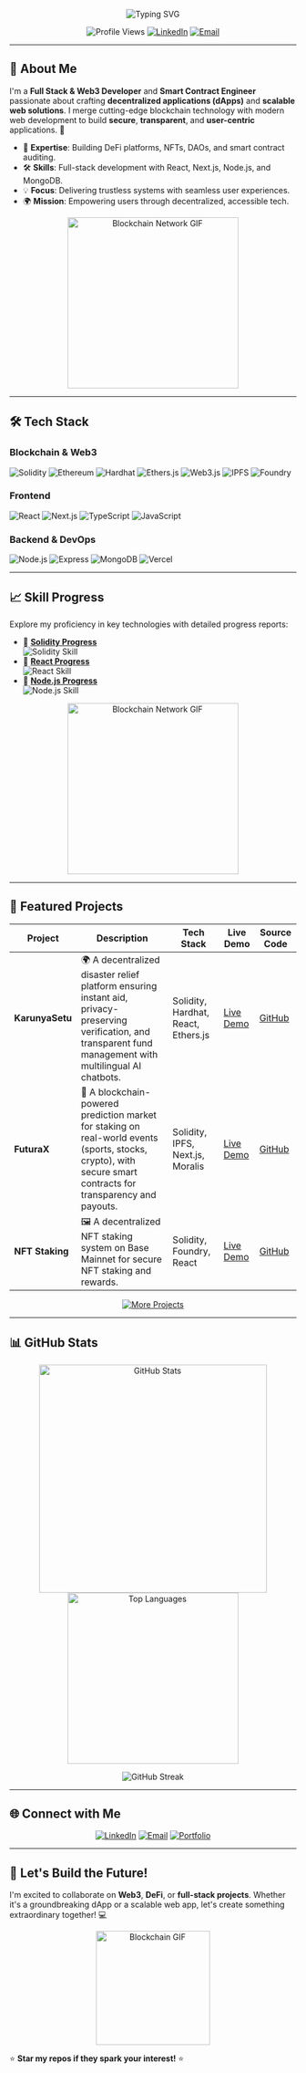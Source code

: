 <p align="center">
  <img src="https://readme-typing-svg.herokuapp.com?font=Fira+Code&size=28&pause=1000&color=00FF00&center=true&vCenter=true&width=600&lines=Hi,+I'm+Sribabu+Mandraju!;Full+Stack+%26+Web3+Developer;Smart+Contract+Engineer" alt="Typing SVG" />
</p>

<p align="center">
  <img src="https://komarev.com/ghpvc/?username=Sribabu-Mandraju&label=Profile+Views&color=brightgreen&style=flat-square" alt="Profile Views" />
  <a href="https://www.linkedin.com/in/sribabu-mandraju-590524233/"><img src="https://img.shields.io/badge/LinkedIn-Connect-blue?style=flat-square&logo=linkedin" alt="LinkedIn" /></a>
  <a href="mailto:sribabumandraju@gmail.com"><img src="https://img.shields.io/badge/Email-Contact-red?style=flat-square&logo=gmail" alt="Email" /></a>
</p>


---

## 🌟 **About Me**

I'm a **Full Stack & Web3 Developer** and **Smart Contract Engineer** passionate about crafting **decentralized applications (dApps)** and **scalable web solutions**. I merge cutting-edge blockchain technology with modern web development to build **secure**, **transparent**, and **user-centric** applications. 🚀

- 🔗 **Expertise**: Building DeFi platforms, NFTs, DAOs, and smart contract auditing.
- 🛠 **Skills**: Full-stack development with React, Next.js, Node.js, and MongoDB.
- 💡 **Focus**: Delivering trustless systems with seamless user experiences.
- 🌍 **Mission**: Empowering users through decentralized, accessible tech.

<p align="center">
  <img src="https://media.giphy.com/media/xT9IgzoZZ1Y6v7qJ3W/giphy.gif" alt="Blockchain Network GIF" width="300" />
</p>

---
## 🛠 **Tech Stack**

### Blockchain & Web3
![Solidity](https://img.shields.io/badge/Solidity-%23363636.svg?style=flat-square&logo=solidity&logoColor=white)
![Ethereum](https://img.shields.io/badge/Ethereum-3C3C3D?style=flat-square&logo=ethereum&logoColor=white)
![Hardhat](https://img.shields.io/badge/Hardhat-FFF100?style=flat-square&logo=hardhat&logoColor=black)
![Ethers.js](https://img.shields.io/badge/Ethers.js-3C3C3D?style=flat-square&logo=ethers&logoColor=white)
![Web3.js](https://img.shields.io/badge/Web3.js-F16822?style=flat-square&logo=web3.js&logoColor=white)
![IPFS](https://img.shields.io/badge/IPFS-65C2CB?style=flat-square&logo=ipfs&logoColor=white)
![Foundry](https://img.shields.io/badge/Foundry-FF6C37?style=flat-square&logo=foundry&logoColor=white)

### Frontend
![React](https://img.shields.io/badge/React-20232A?style=flat-square&logo=react&logoColor=61DAFB)
![Next.js](https://img.shields.io/badge/Next.js-000000?style=flat-square&logo=next.js&logoColor=white)
![TypeScript](https://img.shields.io/badge/TypeScript-007ACC?style=flat-square&logo=typescript&logoColor=white)
![JavaScript](https://img.shields.io/badge/JavaScript-F7DF1E?style=flat-square&logo=javascript&logoColor=black)

### Backend & DevOps
![Node.js](https://img.shields.io/badge/Node.js-339933?style=flat-square&logo=node.js&logoColor=white)
![Express](https://img.shields.io/badge/Express-000000?style=flat-square&logo=express&logoColor=white)
![MongoDB](https://img.shields.io/badge/MongoDB-47A248?style=flat-square&logo=mongodb&logoColor=white)
![Vercel](https://img.shields.io/badge/Vercel-000000?style=flat-square&logo=vercel&logoColor=white)

---

## 📈 **Skill Progress**

Explore my proficiency in key technologies with detailed progress reports:

- 📄 **[Solidity Progress](https://github.com/Sribabu-Mandraju/Solidity_Progress.pdf)**  
  <img src="https://img.shields.io/badge/Solidity-75%25-brightgreen?style=flat-square" alt="Solidity Skill" />
- 📄 **[React Progress](https://github.com/Sribabu-Mandraju/React_Progress.pdf)**  
  <img src="https://img.shields.io/badge/React-70%25-blueviolet?style=flat-square" alt="React Skill" />
- 📄 **[Node.js Progress](https://github.com/Sribabu-Mandraju/Nodejs_Progress.pdf)**  
  <img src="https://img.shields.io/badge/Node.js-85%25-green?style=flat-square" alt="Node.js Skill" />

<p align="center">
  <img src="https://media.giphy.com/media/xT9IgzoZZ1Y6v7qJ3W/giphy.gif" alt="Blockchain Network GIF" width="300" />
</p>


---
## 🚀 **Featured Projects**

| Project | Description | Tech Stack | Live Demo | Source Code |
|---------|-------------|------------|-----------|-------------|
| **KarunyaSetu** | 🌍 A decentralized disaster relief platform ensuring instant aid, privacy-preserving verification, and transparent fund management with multilingual AI chatbots. | Solidity, Hardhat, React, Ethers.js | [Live Demo](https://karunyasethu.vercel.app/) | [GitHub](https://github.com/Sribabu-Mandraju/KarunyaSetu) |
| **FuturaX** | 🎯 A blockchain-powered prediction market for staking on real-world events (sports, stocks, crypto), with secure smart contracts for transparency and payouts. | Solidity, IPFS, Next.js, Moralis | [Live Demo](https://future-x-ulpg.vercel.app/) | [GitHub](https://github.com/Sribabu-Mandraju/futurax_defi) |
| **NFT Staking** | 🖼 A decentralized NFT staking system on Base Mainnet for secure NFT staking and rewards. | Solidity, Foundry, React | [Live Demo](https://lock-nft-frontend.vercel.app/) | [GitHub](https://github.com/Sribabu-Mandraju/lockNft_frontend) |

<p align="center">
  <a href="https://github.com/Sribabu-Mandraju?tab=repositories"><img src="https://img.shields.io/badge/Explore+More+Projects-View%20Repos-brightgreen?style=for-the-badge&logo=github" alt="More Projects" /></a>
</p>

---

## 📊 **GitHub Stats**

<p align="center">
  <img src="https://github-readme-stats.vercel.app/api?username=Sribabu-Mandraju&show_icons=true&theme=radical&hide_border=true" alt="GitHub Stats" width="400" />
  <img src="https://github-readme-stats.vercel.app/api/top-langs/?username=Sribabu-Mandraju&layout=compact&theme=radical&hide_border=true" alt="Top Languages" width="300" />
</p>

<p align="center">
  <img src="https://github-readme-streak-stats.herokuapp.com/?user=Sribabu-Mandraju&theme=radical&hide_border=true" alt="GitHub Streak" />
</p>

---

## 🌐 **Connect with Me**

<p align="center">
  <a href="https://www.linkedin.com/in/sribabu-mandraju-590524233/"><img src="https://img.shields.io/badge/LinkedIn-0077B5?style=for-the-badge&logo=linkedin&logoColor=white" alt="LinkedIn" /></a>
  <a href="mailto:sribabumandraju@gmail.com"><img src="https://img.shields.io/badge/Email-D14836?style=for-the-badge&logo=gmail&logoColor=white" alt="Email" /></a>
  <a href="https://portfolio-35c3.vercel.app/"><img src="https://img.shields.io/badge/Portfolio-FF7139?style=for-the-badge&logo=vercel&logoColor=white" alt="Portfolio" /></a>
  <!-- Add your X handle below if applicable -->
  <!-- <a href="https://x.com/your-handle"><img src="https://img.shields.io/badge/X-000000?style=for-the-badge&logo=x&logoColor=white" alt="X" /></a> -->
</p>

---

## 🤝 **Let's Build the Future!**

I'm excited to collaborate on **Web3**, **DeFi**, or **full-stack projects**. Whether it's a groundbreaking dApp or a scalable web app, let's create something extraordinary together! 💻

<p align="center">
  <img src="https://media.giphy.com/media/3o7bu8sRnYp0kAvaA0/giphy.gif" alt="Blockchain GIF" width="200" />
</p>

⭐ **Star my repos if they spark your interest!** ⭐
